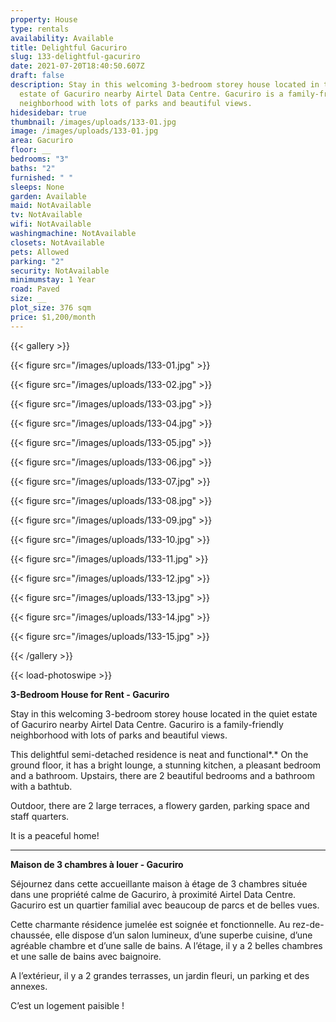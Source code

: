 ```yaml
---
property: House
type: rentals
availability: Available
title: Delightful Gacuriro
slug: 133-delightful-gacuriro
date: 2021-07-20T18:40:50.607Z
draft: false
description: Stay in this welcoming 3-bedroom storey house located in the quiet
  estate of Gacuriro nearby Airtel Data Centre. Gacuriro is a family-friendly
  neighborhood with lots of parks and beautiful views.
hidesidebar: true
thumbnail: /images/uploads/133-01.jpg
image: /images/uploads/133-01.jpg
area: Gacuriro
floor: __
bedrooms: "3"
baths: "2"
furnished: " "
sleeps: None
garden: Available
maid: NotAvailable
tv: NotAvailable
wifi: NotAvailable
washingmachine: NotAvailable
closets: NotAvailable
pets: Allowed
parking: "2"
security: NotAvailable
minimumstay: 1 Year
road: Paved
size: __
plot_size: 376 sqm
price: $1,200/month
---
```

{{< gallery >}}

{{< figure src="/images/uploads/133-01.jpg" >}}

{{< figure src="/images/uploads/133-02.jpg" >}}

{{< figure src="/images/uploads/133-03.jpg" >}}

{{< figure src="/images/uploads/133-04.jpg" >}}

{{< figure src="/images/uploads/133-05.jpg" >}}

{{< figure src="/images/uploads/133-06.jpg" >}}

{{< figure src="/images/uploads/133-07.jpg" >}}

{{< figure src="/images/uploads/133-08.jpg" >}}

{{< figure src="/images/uploads/133-09.jpg" >}}

{{< figure src="/images/uploads/133-10.jpg" >}}

{{< figure src="/images/uploads/133-11.jpg" >}}

{{< figure src="/images/uploads/133-12.jpg" >}}

{{< figure src="/images/uploads/133-13.jpg" >}}

{{< figure src="/images/uploads/133-14.jpg" >}}

{{< figure src="/images/uploads/133-15.jpg" >}}

{{< /gallery >}}

{{< load-photoswipe >}}

**3-Bedroom House for Rent - Gacuriro**

Stay in this welcoming 3-bedroom storey house located in the quiet estate of Gacuriro nearby Airtel Data Centre. Gacuriro is a family-friendly neighborhood with lots of parks and beautiful views.

This delightful semi-detached residence is neat and functional*.* On the ground floor, it has a bright lounge, a stunning kitchen, a pleasant bedroom and a bathroom. Upstairs, there are 2 beautiful bedrooms and a bathroom with a bathtub.

Outdoor, there are 2 large terraces, a flowery garden, parking space and staff quarters.

It is a peaceful home!

- - -

**Maison de 3 chambres à louer - Gacuriro**

Séjournez dans cette accueillante maison à étage de 3 chambres située dans une propriété calme de Gacuriro, à proximité Airtel Data Centre. Gacuriro est un quartier familial avec beaucoup de parcs et de belles vues.

Cette charmante résidence jumelée est soignée et fonctionnelle. Au rez-de-chaussée, elle dispose d’un salon lumineux, d’une superbe cuisine, d’une agréable chambre et d’une salle de bains. A l’étage, il y a 2 belles chambres et une salle de bains avec baignoire.

A l’extérieur, il y a 2 grandes terrasses, un jardin fleuri, un parking et des annexes.

C’est un logement paisible !